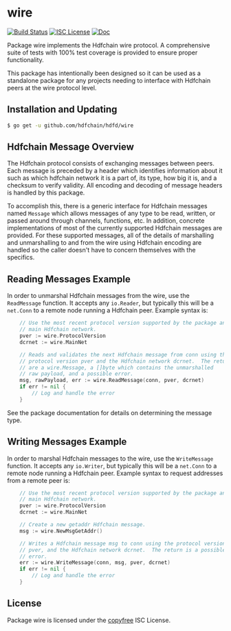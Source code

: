 wire
====

[![Build Status](https://github.com/hdfchain/hdfd/workflows/Build%20and%20Test/badge.svg)](https://github.com/hdfchain/hdfd/actions)
[![ISC License](https://img.shields.io/badge/license-ISC-blue.svg)](http://copyfree.org)
[![Doc](https://img.shields.io/badge/doc-reference-blue.svg)](https://pkg.go.dev/github.com/hdfchain/hdfd/wire)

Package wire implements the Hdfchain wire protocol.  A comprehensive suite of
tests with 100% test coverage is provided to ensure proper functionality.

This package has intentionally been designed so it can be used as a standalone
package for any projects needing to interface with Hdfchain peers at the wire
protocol level.

## Installation and Updating

```bash
$ go get -u github.com/hdfchain/hdfd/wire
```

## Hdfchain Message Overview

The Hdfchain protocol consists of exchanging messages between peers. Each message
is preceded by a header which identifies information about it such as which
hdfchain network it is a part of, its type, how big it is, and a checksum to
verify validity. All encoding and decoding of message headers is handled by this
package.

To accomplish this, there is a generic interface for Hdfchain messages named
`Message` which allows messages of any type to be read, written, or passed
around through channels, functions, etc. In addition, concrete implementations
of most of the currently supported Hdfchain messages are provided. For these
supported messages, all of the details of marshalling and unmarshalling to and
from the wire using Hdfchain encoding are handled so the caller doesn't have to
concern themselves with the specifics.

## Reading Messages Example

In order to unmarshal Hdfchain messages from the wire, use the `ReadMessage`
function. It accepts any `io.Reader`, but typically this will be a `net.Conn`
to a remote node running a Hdfchain peer.  Example syntax is:

```Go
	// Use the most recent protocol version supported by the package and the
	// main Hdfchain network.
	pver := wire.ProtocolVersion
	dcrnet := wire.MainNet

	// Reads and validates the next Hdfchain message from conn using the
	// protocol version pver and the Hdfchain network dcrnet.  The returns
	// are a wire.Message, a []byte which contains the unmarshalled
	// raw payload, and a possible error.
	msg, rawPayload, err := wire.ReadMessage(conn, pver, dcrnet)
	if err != nil {
		// Log and handle the error
	}
```

See the package documentation for details on determining the message type.

## Writing Messages Example

In order to marshal Hdfchain messages to the wire, use the `WriteMessage`
function. It accepts any `io.Writer`, but typically this will be a `net.Conn`
to a remote node running a Hdfchain peer. Example syntax to request addresses
from a remote peer is:

```Go
	// Use the most recent protocol version supported by the package and the
	// main Hdfchain network.
	pver := wire.ProtocolVersion
	dcrnet := wire.MainNet

	// Create a new getaddr Hdfchain message.
	msg := wire.NewMsgGetAddr()

	// Writes a Hdfchain message msg to conn using the protocol version
	// pver, and the Hdfchain network dcrnet.  The return is a possible
	// error.
	err := wire.WriteMessage(conn, msg, pver, dcrnet)
	if err != nil {
		// Log and handle the error
	}
```

## License

Package wire is licensed under the [copyfree](http://copyfree.org) ISC
License.
